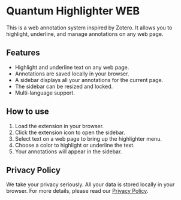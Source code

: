 # Quantum Highlighter WEB

This is a web annotation system inspired by Zotero. It allows you to highlight, underline, and manage annotations on any web page.

## Features

- Highlight and underline text on any web page.
- Annotations are saved locally in your browser.
- A sidebar displays all your annotations for the current page.
- The sidebar can be resized and locked.
- Multi-language support.

## How to use

1.  Load the extension in your browser.
2.  Click the extension icon to open the sidebar.
3.  Select text on a web page to bring up the highlighter menu.
4.  Choose a color to highlight or underline the text.
5.  Your annotations will appear in the sidebar.

## Privacy Policy

We take your privacy seriously. All your data is stored locally in your browser. For more details, please read our [Privacy Policy](PRIVACY_POLICY_en.md).